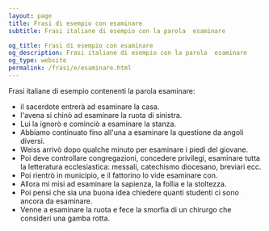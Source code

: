 ```yaml
---
layout: page
title: Frasi di esempio con esaminare 
subtitle: Frasi italiane di esempio con la parola  esaminare

og_title: Frasi di esempio con esaminare 
og_description: Frasi italiane di esempio con la parola  esaminare
og_type: website
permalink: /frasi/e/esaminare.html
---
```


Frasi italiane di esempio contenenti la parola esaminare:


- il sacerdote entrerà ad esaminare la casa.
- l'avena si chinò ad esaminare la ruota di sinistra.
- Lui la ignorò e cominciò a esaminare la stanza.
- Abbiamo continuato fino all'una a esaminare la questione da angoli diversi.
- Weiss arrivò dopo qualche minuto per esaminare i piedi del giovane.
- Poi deve controllare congregazioni, concedere privilegi, esaminare tutta la letteratura ecclesiastica: messali, catechismo diocesano, breviari ecc.
- Poi rientrò in municipio, e il fattorino lo vide esaminare con.
- Allora mi misi ad esaminare la sapienza, la follia e la stoltezza.
- Poi pensi che sia una buona idea chiedere quanti studenti ci sono ancora da esaminare.
- Venne a esaminare la ruota e fece la smorfia di un chirurgo che consideri una gamba rotta.

